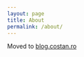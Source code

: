 ```yaml
---
layout: page
title: About
permalink: /about/
---
```


Moved to [blog.costan.ro](http://blog.costan.ro)
